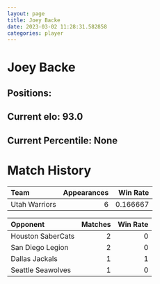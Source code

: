 ```yaml
---  
layout: page  
title: Joey Backe  
date: 2023-03-02 11:28:31.582858  
categories: player  
---
```

# Joey Backe

## Positions: 

## Current elo: 93.0

## Current Percentile: None

# Match History


| Team          |   Appearances |   Win Rate |
|:--------------|--------------:|-----------:|
| Utah Warriors |             6 |   0.166667 |

| Opponent          |   Matches |   Win Rate |
|:------------------|----------:|-----------:|
| Houston SaberCats |         2 |          0 |
| San Diego Legion  |         2 |          0 |
| Dallas Jackals    |         1 |          1 |
| Seattle Seawolves |         1 |          0 |
